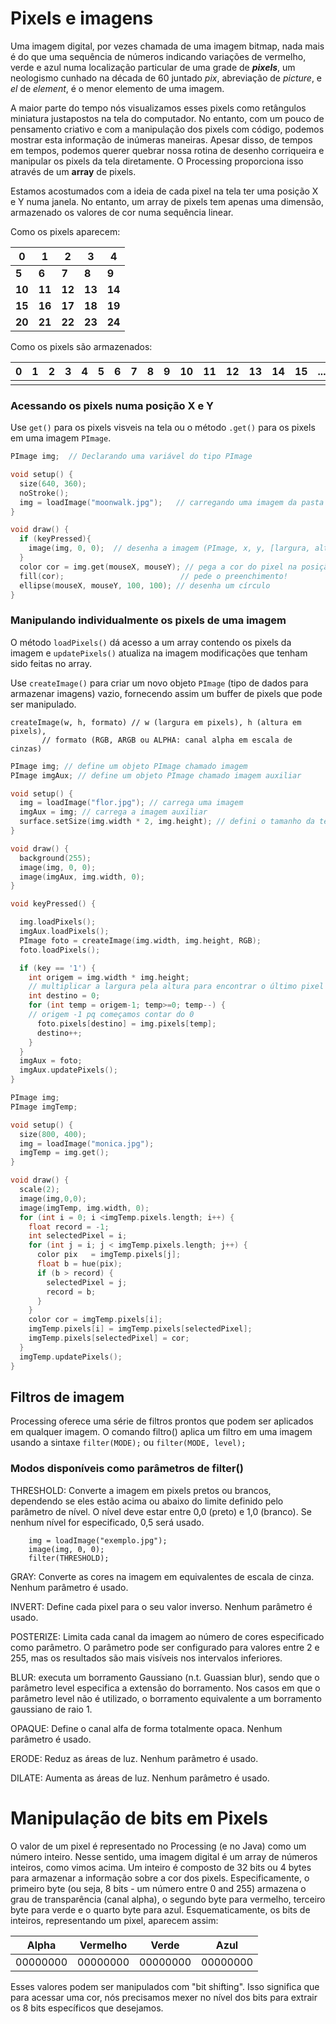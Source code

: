 # Pixels e imagens

Uma imagem digital, por vezes chamada de uma imagem bitmap, nada mais é do que uma sequência de números indicando variações de vermelho, verde e azul numa localização particular de uma grade de ***pixels***, um neologismo cunhado na década de 60 juntado *pix*, abreviação de *picture*, e *el* de *element*, é o menor elemento de uma imagem.

A maior parte do tempo nós visualizamos esses pixels como retângulos miniatura justapostos na tela do computador. No entanto, com um pouco de pensamento criativo e com a manipulação dos pixels com código, podemos mostrar esta informação de inúmeras maneiras. Apesar disso, de tempos em tempos, podemos querer quebrar nossa rotina de desenho corriqueira e manipular os pixels da tela diretamente. O Processing proporciona isso através de um **array** de pixels.

Estamos acostumados com a ideia de cada pixel na tela ter uma posição X e Y numa janela. No entanto, um array de pixels tem apenas uma dimensão, armazenado os valores de cor numa sequência linear.
    
Como os pixels aparecem:

| 0 | 1 | 2 | 3 | 4 |
| -- | --- | --- | --- | --- |
| **5** | **6** | **7** | **8** | **9** |
| **10** | **11** | **12** | **13** | **14** |
| **15** | **16** | **17** | **18** | **19** |
| **20** | **21** | **22** | **23** | **24** |


Como os pixels são armazenados:

| 0 | 1 | 2 | 3 | 4 | 5 | 6 | 7 | 8 | 9 | 10 | 11 | 12 | 13 | 14 | 15 | ... | 24 |
| --- | --- | --- | --- | --- | --- | --- | --- | --- | --- | --- | --- | --- | --- | --- | --- | --- | --- |
| |

### Acessando os pixels numa posição X e Y

Use `get()` para os pixels visveis na tela ou o método `.get()` para os pixels em uma imagem `PImage`.

```pde
PImage img;  // Declarando uma variável do tipo PImage

void setup() {
  size(640, 360);
  noStroke();
  img = loadImage("moonwalk.jpg");   // carregando uma imagem da pasta /data/
}

void draw() {
  if (keyPressed){
    image(img, 0, 0);  // desenha a imagem (PImage, x, y, [largura, altura]*)  *opcionais 
  }
  color cor = img.get(mouseX, mouseY); // pega a cor do pixel na posição x, y
  fill(cor);                          // pede o preenchimento!
  ellipse(mouseX, mouseY, 100, 100); // desenha um círculo
}

```

### Manipulando individualmente os pixels de uma imagem 

O método `loadPixels()` dá acesso a um array contendo os pixels da imagem e `updatePixels()` atualiza na imagem modificações que tenham sido feitas no array.

Use `createImage()` para criar um novo objeto `PImage` (tipo de dados para armazenar imagens) vazio, fornecendo assim um buffer de pixels que pode ser manipulado.

```
createImage(w, h, formato) // w (largura em pixels), h (altura em pixels),
       // formato (RGB, ARGB ou ALPHA: canal alpha em escala de cinzas)    
```

```pde
PImage img; // define um objeto PImage chamado imagem 
PImage imgAux; // define um objeto PImage chamado imagem auxiliar

void setup() { 
  img = loadImage("flor.jpg"); // carrega uma imagem
  imgAux = img; // carrega a imagem auxiliar
  surface.setSize(img.width * 2, img.height); // defini o tamanho da tela
}

void draw() {
  background(255);
  image(img, 0, 0);
  image(imgAux, img.width, 0);
}

void keyPressed() {

  img.loadPixels();
  imgAux.loadPixels();
  PImage foto = createImage(img.width, img.height, RGB);
  foto.loadPixels();

  if (key == '1') {
    int origem = img.width * img.height;
    // multiplicar a largura pela altura para encontrar o último pixel
    int destino = 0;   
    for (int temp = origem-1; temp>=0; temp--) {
    // origem -1 pq começamos contar do 0
      foto.pixels[destino] = img.pixels[temp];
      destino++;
    }
  }
  imgAux = foto;
  imgAux.updatePixels();
}
```

```pde
PImage img;
PImage imgTemp;

void setup() {
  size(800, 400);
  img = loadImage("monica.jpg");
  imgTemp = img.get();
}

void draw() {
  scale(2);
  image(img,0,0);
  image(imgTemp, img.width, 0);
  for (int i = 0; i <imgTemp.pixels.length; i++) {
    float record = -1; 
    int selectedPixel = i; 
    for (int j = i; j < imgTemp.pixels.length; j++) {
      color pix   = imgTemp.pixels[j]; 
      float b = hue(pix); 
      if (b > record) {
        selectedPixel = j; 
        record = b;
      }
    }
    color cor = imgTemp.pixels[i];
    imgTemp.pixels[i] = imgTemp.pixels[selectedPixel];
    imgTemp.pixels[selectedPixel] = cor;
  }
  imgTemp.updatePixels();
}
```

## Filtros de imagem

Processing oferece uma série de filtros prontos que podem ser aplicados em qualquer imagem. O comando filtro() aplica um filtro em uma imagem usando a sintaxe `filter(MODE);` ou `filter(MODE, level);`

### Modos disponíveis como parâmetros de filter()

THRESHOLD: Converte a imagem em pixels pretos ou brancos, dependendo se eles estão acima ou abaixo do limite definido pelo parâmetro de nível. O nível deve estar entre 0,0 (preto) e 1,0 (branco). Se nenhum nível for especificado, 0,5 será usado.
```PImage img;
    img = loadImage("exemplo.jpg");
    image(img, 0, 0);
    filter(THRESHOLD);
```
    
GRAY: Converte as cores na imagem em equivalentes de escala de cinza. Nenhum parâmetro é usado.

INVERT: Define cada pixel para o seu valor inverso. Nenhum parâmetro é usado.

POSTERIZE: Limita cada canal da imagem ao número de cores especificado como parâmetro. O parâmetro pode ser configurado para valores entre 2 e 255, mas os resultados são mais visíveis nos intervalos inferiores.

BLUR: executa um borramento Gaussiano (n.t. Guassian blur), sendo que o parâmetro level especifica a extensão do borramento. Nos casos em que o parâmetro level não é utilizado, o borramento equivalente a um borramento gaussiano de raio 1.

OPAQUE: Define o canal alfa de forma totalmente opaca. Nenhum parâmetro é usado.

ERODE: Reduz as áreas de luz. Nenhum parâmetro é usado.

DILATE: Aumenta as áreas de luz. Nenhum parâmetro é usado.

# Manipulação de bits em Pixels

O valor de um pixel é representado no Processing (e no Java) como um número inteiro. Nesse sentido, uma imagem digital é um array de números inteiros, como vimos acima. Um inteiro é composto de 32 bits ou 4 bytes para armazenar a informação sobre a cor dos pixels. Especificamente, o primeiro byte (ou seja, 8 bits - um número entre 0 and 255) armazena o grau de transparência (canal alpha), o segundo byte para vermelho, terceiro byte para verde e o quarto byte para azul. Esquematicamente, os bits de inteiros, representando um pixel, aparecem assim:


| Alpha | Vermelho | Verde | Azul |
| ---  | ---  | --- | --- |
| 00000000 | 00000000 |  00000000 | 00000000 |

Esses valores podem ser manipulados com "bit shifting". Isso significa que para acessar uma cor, nós precisamos mexer no nível dos bits para extrair os 8 bits específicos que desejamos.  
